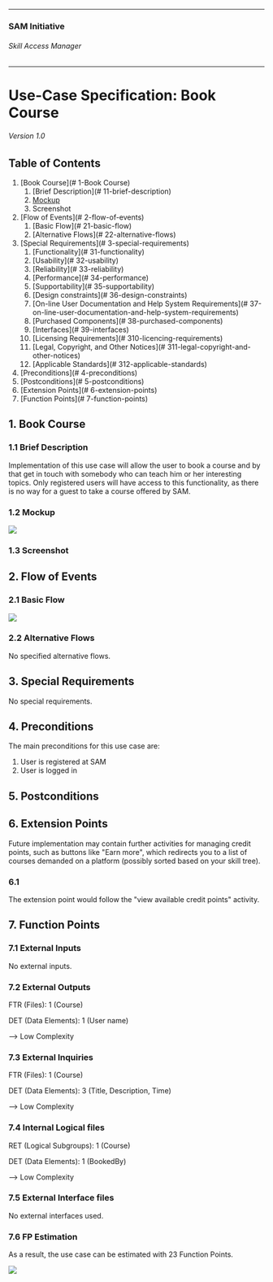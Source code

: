 * * *

### SAM Initiative

###### Skill Access Manager

* * *

# Use-Case Specification: Book Course

###### Version 1.0

## Table of Contents

1.  [Book Course](# 1-Book Course)
    1.  [Brief Description](# 11-brief-description)
    2. <a href="chapter1">Mockup</a>
    3. Screenshot
2.  [Flow of Events](# 2-flow-of-events)
    1.  [Basic Flow](# 21-basic-flow)
    2.  [Alternative Flows](# 22-alternative-flows)
3.  [Special Requirements](# 3-special-requirements)
    1.  [Functionality](# 31-functionality)
    2.  [Usability](# 32-usability)
    3.  [Reliability](# 33-reliability)
    4.  [Performance](# 34-performance)
    5.  [Supportability](# 35-supportability)
    6.  [Design constraints](# 36-design-constraints)
    7.  [On-line User Documentation and Help System Requirements](# 37-on-line-user-documentation-and-help-system-requirements)
    8.  [Purchased Components](# 38-purchased-components)
    9.  [Interfaces](# 39-interfaces)
    10.  [Licensing Requirements](# 310-licencing-requirements)
    11.  [Legal, Copyright, and Other Notices](# 311-legal-copyright-and-other-notices)
    12.  [Applicable Standards](# 312-applicable-standards)
4.  [Preconditions](# 4-preconditions)
5.  [Postconditions](# 5-postconditions)
6.  [Extension Points](# 6-extension-points)
7.  [Function Points](# 7-function-points)

## 1\. Book Course

### 1.1 Brief Description

Implementation of this use case will allow the user to book a course and by that get in touch with somebody who can teach him or her interesting topics. Only registered users will have access to this functionality, as there is no way for a guest to take a course offered by SAM.

### 1.2 <a name="chapter1">Mockup </a>

![](wf_book-course.png)

### 1.3 Screenshot 

## 2\. Flow of Events

### 2.1 Basic Flow

![](ad_book-course.png)

### 2.2 Alternative Flows

No specified alternative flows.

## 3\. Special Requirements

No special requirements.

## 4\. Preconditions

The main preconditions for this use case are:

1.  User is registered at SAM
2.  User is logged in

## 5\. Postconditions

## 6\. Extension Points

Future implementation may contain further activities for managing credit points, such as buttons like "Earn more", which redirects you to a list of courses demanded on a platform (possibly sorted based on your skill tree).

### 6.1

The extension point would follow the "view available credit points" activity.

## 7\. Function Points

### 7.1 External Inputs

No external inputs.

### 7.2 External Outputs

FTR (Files): 1 (Course)

DET (Data Elements): 1 (User name)

--> Low Complexity

### 7.3 External Inquiries

FTR (Files): 1 (Course)

DET (Data Elements): 3 (Title, Description, Time)

--> Low Complexity

### 7.4 Internal Logical files

RET (Logical Subgroups): 1 (Course)

DET (Data Elements): 1 (BookedBy)

--> Low Complexity

### 7.5 External Interface files

No external interfaces used.

### 7.6 FP Estimation


As a result, the use case can be estimated with 23 Function Points. 

![](fp_domain-characteristic_uc-7.PNG)